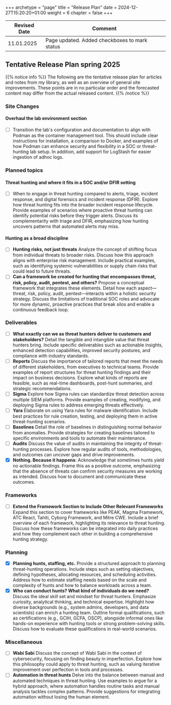 +++
archetype = "page"
title = "Release Plan"
date = 2024-12-27T15:20:20+01:00
weight = 6
chapter = false
+++

| Revised Date | Comment |
| ------------ | ------- |
| 11.01.2025   | Page updated. Added checkboxes to mark status | 

## Tentative Release Plan spring 2025

{{% notice info %}}
The following are the tentative release plan for articles and notes from my library, as well as an overview of general site improvements. These points are in no particular order and the forecasted content may differ from the actual released content.
{{% /notice %}}

### Site Changes

#### Overhaul the lab environment section

- [ ] Transition the lab's configuration and documentation to align with Podman as the container management tool. This should include clear instructions for installation, a comparison to Docker, and examples of how Podman can enhance security and flexibility in a SOC or threat-hunting lab setup. In addition, add support for LogStash for easier ingestion of adhoc logs.

### Planned topics

#### Threat hunting and where it fits in a SOC and/or DFIR setting

- [ ] When to engage in threat hunting compared to alerts, triage, incident response, and digital forensics and incident response (DFIR). Explore how threat hunting fits into the broader incident response lifecycle. Provide examples of scenarios where proactive threat hunting can identify potential risks before they trigger alerts. Discuss its complementarity with triage and DFIR, emphasizing how hunting uncovers patterns that automated alerts may miss.  

#### Hunting as a broad discipline

- [ ] **Hunting risks, not just threats** Analyze the concept of shifting focus from individual threats to broader risks. Discuss how this approach aligns with enterprise risk management. Include practical examples, such as identifying systemic vulnerabilities or supply chain risks that could lead to future threats.  
- [ ] **Can a framework be created for hunting that encompasses threat, risk, policy, audit, pentest, and others?** Propose a conceptual framework that integrates these elements. Detail how each aspect—threat, risk, policy, audit, pentest—interacts within a holistic security strategy. Discuss the limitations of traditional SOC roles and advocate for more dynamic, proactive practices that break silos and enable a continuous feedback loop.  

### Deliverables

- [ ] **What exactly can we as threat hunters deliver to customers and stakeholders?** Detail the tangible and intangible value that threat hunters bring. Include specific deliverables such as actionable insights, enhanced detection capabilities, improved security postures, and compliance with industry standards.
- [ ] **Reports** Discuss the importance of tailored reports that meet the needs of different stakeholders, from executives to technical teams. Provide examples of report structures for threat hunting findings and their impact on business decisions. Explore what kinds of reports are feasible, such as real-time dashboards, post-hunt summaries, and strategic recommendations.  
- [ ] **Sigma** Explore how Sigma rules can standardize threat detection across multiple SIEM platforms. Provide examples of creating, modifying, and deploying Sigma rules to address emerging threats effectively.  
- [ ] **Yara** Elaborate on using Yara rules for malware identification. Include best practices for rule creation, testing, and deploying them in active threat-hunting scenarios.  
- [ ] **Baselines** Detail the role of baselines in distinguishing normal behavior from anomalies. Provide strategies for creating baselines tailored to specific environments and tools to automate their maintenance.  
- [ ] **Audits** Discuss the value of audits in maintaining the integrity of threat-hunting processes. Explore how regular audits of tools, methodologies, and outcomes can uncover gaps and drive improvements.  
- [x] **Nothing. Because it happens**: Acknowledge that sometimes hunts yield no actionable findings. Frame this as a positive outcome, emphasizing that the absence of threats can confirm security measures are working as intended. Discuss how to document and communicate these outcomes.  

### Frameworks

- [ ] **Extend the Framework Section to Include Other Relevant Frameworks** Expand this section to cover frameworks like PEAK, Magma Framework, ATC React, Tahiti, Cyborg Framework, and Mitre CWE. Include a brief overview of each framework, highlighting its relevance to threat hunting. Discuss how these frameworks can be integrated into daily practices and how they complement each other in building a comprehensive hunting strategy.  

### Planning

- [x] **Planning hunts, staffing, etc.**  Provide a structured approach to planning threat-hunting operations. Include steps such as setting objectives, defining hypotheses, allocating resources, and scheduling activities. Address how to estimate staffing needs based on the scale and complexity of hunts and how to balance workloads across a team.  
- [x] **Who can conduct hunts? What kind of individuals do we need?** Discuss the ideal skill set and mindset for threat hunters. Emphasize curiosity, analytical thinking, and technical expertise. Highlight how diverse backgrounds (e.g., system admins, developers, and data scientists) can enrich a hunting team. Outline formal qualifications, such as certifications (e.g., GCIH, GCFA, OSCP), alongside informal ones like hands-on experience with hunting tools or strong problem-solving skills. Discuss how to evaluate these qualifications in real-world scenarios.  

### Miscellaneous

- [ ] **Wabi Sabi** Discuss the concept of Wabi Sabi in the context of cybersecurity, focusing on finding beauty in imperfection. Explore how this philosophy could apply to threat hunting, such as valuing iterative improvement over perfection in tools and processes.  
- [ ] **Automation in threat hunts** Delve into the balance between manual and automated techniques in threat hunting. Use examples to argue for a hybrid approach, where automation handles routine tasks and manual analysis tackles complex patterns. Provide suggestions for integrating automation without losing the human element.  